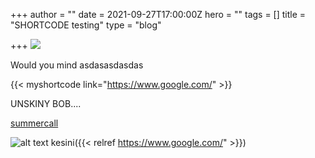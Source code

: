 +++
author = ""
date = 2021-09-27T17:00:00Z
hero = ""
tags = []
title = "SHORTCODE testing"
type = "blog"

+++
![](/images/unnamed.gif)

Would you mind asdasasdasdas

{{< myshortcode link="https://www.google.com/" >}}

UNSKINY BOB....

[summercall](https://www.google.com/ "singkong")



![alt text kesini](/images/4.png "contih image")({{< relref https://www.google.com/" >}})



